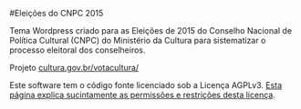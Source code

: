 #Eleições do CNPC 2015

Tema Wordpress criado para as Eleições de 2015 do Conselho Nacional de Política Cultural (CNPC) do Ministério da Cultura para sistematizar o processo eleitoral dos conselheiros.

Projeto [cultura.gov.br/votacultura/](http://cultura.gov.br/votacultura/)

Este software tem o código fonte licenciado sob a Licença AGPLv3. [Esta página explica sucintamente as permissões e restrições desta licença](https://pt.wikipedia.org/wiki/GNU_Affero_General_Public_License).
